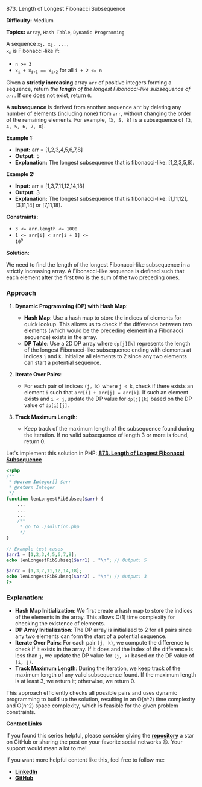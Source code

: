 873\. Length of Longest Fibonacci Subsequence

**Difficulty:** Medium

**Topics:** `Array`, `Hash Table`, `Dynamic Programming`

A sequence <code>x<sub>1</sub>, x<sub>2</sub>, ..., x<sub>n</sub></code> is Fibonacci-like if:

- `n >= 3`
- <code>x<sub>i</sub> + x<sub>i+1</sub> == x<sub>i+2</sub></code> for all `i + 2 <= n`

Given a **strictly increasing** array `arr` of positive integers forming a sequence, return _the **length** of the longest Fibonacci-like subsequence of `arr`_. If one does not exist, return `0`.

A **subsequence** is derived from another sequence `arr` by deleting any number of elements (including none) from `arr`, without changing the order of the remaining elements. For example, `[3, 5, 8]` is a subsequence of `[3, 4, 5, 6, 7, 8]`.

**Example 1:**

- **Input:** arr = [1,2,3,4,5,6,7,8]
- **Output:** 5
- **Explanation:** The longest subsequence that is fibonacci-like: [1,2,3,5,8].

**Example 2:**

- **Input:** arr = [1,3,7,11,12,14,18]
- **Output:** 3
- **Explanation:** The longest subsequence that is fibonacci-like: [1,11,12], [3,11,14] or [7,11,18].



**Constraints:**

- `3 <= arr.length <= 1000`
- <code>1 <= arr[i] < arr[i + 1] <= 10<sup>9</sup></code>



**Solution:**

We need to find the length of the longest Fibonacci-like subsequence in a strictly increasing array. A Fibonacci-like sequence is defined such that each element after the first two is the sum of the two preceding ones.

### Approach
1. **Dynamic Programming (DP) with Hash Map**:
   - **Hash Map**: Use a hash map to store the indices of elements for quick lookup. This allows us to check if the difference between two elements (which would be the preceding element in a Fibonacci sequence) exists in the array.
   - **DP Table**: Use a 2D DP array where `dp[j][k]` represents the length of the longest Fibonacci-like subsequence ending with elements at indices `j` and `k`. Initialize all elements to 2 since any two elements can start a potential sequence.

2. **Iterate Over Pairs**:
   - For each pair of indices `(j, k)` where `j < k`, check if there exists an element `i` such that `arr[i] + arr[j] = arr[k]`. If such an element exists and `i < j`, update the DP value for `dp[j][k]` based on the DP value of `dp[i][j]`.

3. **Track Maximum Length**:
   - Keep track of the maximum length of the subsequence found during the iteration. If no valid subsequence of length 3 or more is found, return 0.

Let's implement this solution in PHP: **[873. Length of Longest Fibonacci Subsequence](https://github.com/mah-shamim/leet-code-in-php/tree/main/algorithms/000873-length-of-longest-fibonacci-subsequence/solution.php)**

```php
<?php
/**
 * @param Integer[] $arr
 * @return Integer
 */
function lenLongestFibSubseq($arr) {
    ...
    ...
    ...
    /**
     * go to ./solution.php
     */
}

// Example test cases
$arr1 = [1,2,3,4,5,6,7,8];
echo lenLongestFibSubseq($arr1) . "\n"; // Output: 5

$arr2 = [1,3,7,11,12,14,18];
echo lenLongestFibSubseq($arr2) . "\n"; // Output: 3
?>
```

### Explanation:

- **Hash Map Initialization**: We first create a hash map to store the indices of the elements in the array. This allows O(1) time complexity for checking the existence of elements.
- **DP Array Initialization**: The DP array is initialized to 2 for all pairs since any two elements can form the start of a potential sequence.
- **Iterate Over Pairs**: For each pair `(j, k)`, we compute the difference to check if it exists in the array. If it does and the index of the difference is less than `j`, we update the DP value for `(j, k)` based on the DP value of `(i, j)`.
- **Track Maximum Length**: During the iteration, we keep track of the maximum length of any valid subsequence found. If the maximum length is at least 3, we return it; otherwise, we return 0.

This approach efficiently checks all possible pairs and uses dynamic programming to build up the solution, resulting in an O(n^2) time complexity and O(n^2) space complexity, which is feasible for the given problem constraints.

**Contact Links**

If you found this series helpful, please consider giving the **[repository](https://github.com/mah-shamim/leet-code-in-php)** a star on GitHub or sharing the post on your favorite social networks 😍. Your support would mean a lot to me!

If you want more helpful content like this, feel free to follow me:

- **[LinkedIn](https://www.linkedin.com/in/arifulhaque/)**
- **[GitHub](https://github.com/mah-shamim)**